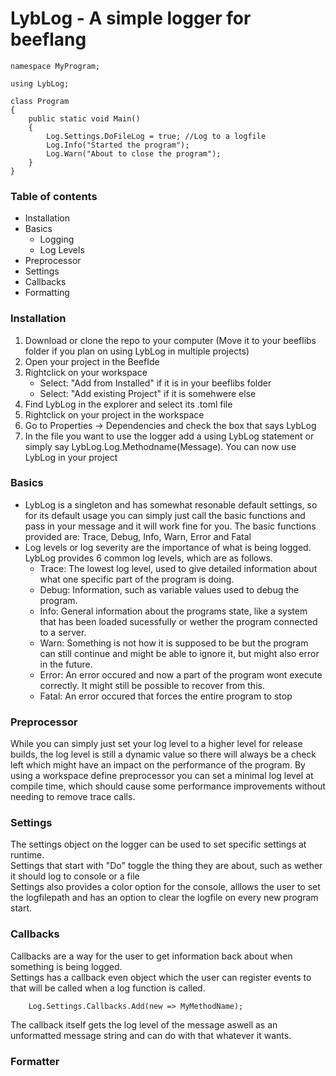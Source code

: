 # LybLog - A simple logger for beeflang

```
namespace MyProgram;

using LybLog;

class Program
{
	public static void Main()
	{
		Log.Settings.DoFileLog = true; //Log to a logfile
		Log.Info("Started the program");
		Log.Warn("About to close the program");
	}
}
```

### Table of contents
- Installation
- Basics
  - Logging
  - Log Levels
- Preprocessor
- Settings
- Callbacks
- Formatting

### Installation
1. Download or clone the repo to your computer (Move it to your beeflibs folder if you plan on using LybLog in multiple projects)
2. Open your project in the BeefIde
3. Rightclick on your workspace
   - Select: "Add from Installed" if it is in your beeflibs folder
   - Select: "Add existing Project" if it is somehwere else
4. Find LybLog in the explorer and select its .toml file
5. Rightclick on your project in the workspace
6. Go to Properties -> Dependencies and check the box that says LybLog
7. In the file you want to use the logger add a using LybLog statement or simply say LybLog.Log.Methodname(Message). You can now use LybLog in your project

### Basics
- LybLog is a singleton and has somewhat resonable default settings, so for its default usage you can simply just call the basic functions and pass in your message and it will work fine for you. The basic functions provided are: Trace, Debug, Info, Warn, Error and Fatal
- Log levels or log severity are the importance of what is being logged. LybLog provides 6 common log levels, which are as follows.
  - Trace: The lowest log level, used to give detailed information about what one specific part of the program is doing.
  - Debug: Information, such as variable values used to debug the program.
  - Info: General information about the programs state, like a system that has been loaded sucessfully or wether the program connected to a server.
  - Warn: Something is not how it is supposed to be but the program can still continue and might be able to ignore it, but might also error in the future.
  - Error: An error occured and now a part of the program wont execute correctly. It might still be possible to recover from this.
  - Fatal: An error occured that forces the entire program to stop
  
### Preprocessor
While you can simply just set your log level to a higher level for release builds, the log level is still a dynamic value so there will always be a check left which might have an impact on the performance of the program. By using a workspace define preprocessor you can set a minimal log level at compile time, which should cause some performance improvements without needing to remove trace calls.

### Settings
The settings object on the logger can be used to set specific settings at runtime.  
Settings that start with "Do" toggle the thing they are about, such as wether it should log to console or a file  
Settings also provides a color option for the console, alllows the user to set the logfilepath and has an option to clear the logfile on every new program start.

### Callbacks 
Callbacks are a way for the user to get information back about when something is being logged.  
Settings has a callback even object which the user can register events to that will be called when a log function is called.
```
	Log.Settings.Callbacks.Add(new => MyMethodName);
```
The callback itself gets the log level of the message aswell as an unformatted message string and can do with that whatever it wants.

### Formatter